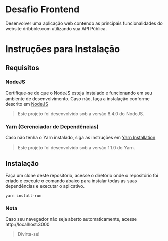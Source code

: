 # Desafio Frontend
Desenvolver uma aplicação web contendo as principais funcionalidades do website dribbble.com utilizando sua API Pública.


# Instruções para Instalação
## Requisitos
### NodeJS
Certifique-se de que o NodeJS esteja instalado e funcionando em seu ambiente de desenvolvimento.
Caso não, faça a instalação conforme descrito em [NodeJS](https://nodejs.org/)

> Este projeto foi desenvolvido sob a versão 8.4.0 do NodeJS.

### Yarn (Gerenciador de Dependências)
Caso não tenha o Yarn instalado, siga as instruções em [Yarn Installation](https://yarnpkg.com/en/docs/install)

> Este projeto foi desenvolvido sob a versão 1.1.0 do Yarn.


## Instalação
Faça um clone deste repositório, acesse o diretório onde o repositório foi criado e execute o comando abaixo para instalar todas as suas dependências e executar o aplicativo.

```
yarn install-run
```


### Nota
Caso seu navegador não seja aberto automaticamente, acesse http://localhost:3000

> Divirta-se!